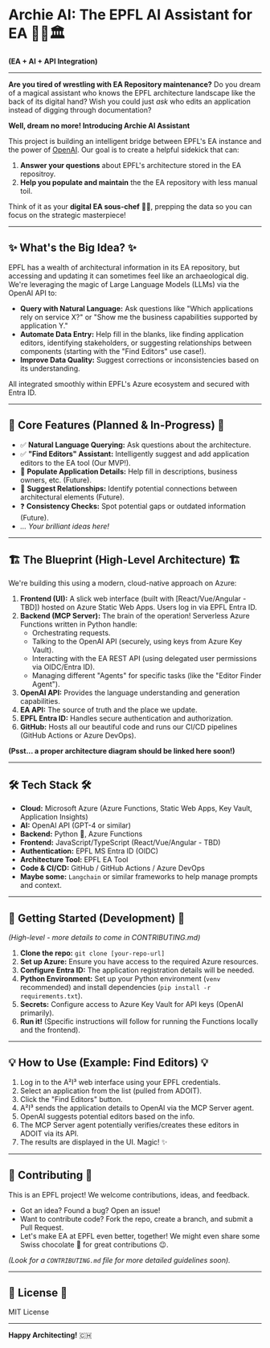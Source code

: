 # Archie AI: The EPFL AI Assistant for EA 🚀🤖🏛️

**(EA + AI + API Integration)**

---

**Are you tired of wrestling with EA Repository maintenance?** Do you dream of a magical assistant who knows the EPFL architecture landscape like the back of its digital hand? Wish you could just *ask* who edits an application instead of digging through documentation?

**Well, dream no more! Introducing Archie AI Assistant**

This project is building an intelligent bridge between EPFL's EA instance and the power of [OpenAI](https://openai.com/). Our goal is to create a helpful sidekick that can:

1.  **Answer your questions** about EPFL's architecture stored in the EA repositroy.
2.  **Help you populate and maintain** the the EA repository with less manual toil.

Think of it as your **digital EA sous-chef** 🧑‍🍳, prepping the data so you can focus on the strategic masterpiece!

---

## ✨ What's the Big Idea? ✨

EPFL has a wealth of architectural information in its EA repository, but accessing and updating it can sometimes feel like an archaeological dig. We're leveraging the magic of Large Language Models (LLMs) via the OpenAI API to:

* **Query with Natural Language:** Ask questions like "Which applications rely on service X?" or "Show me the business capabilities supported by application Y."
* **Automate Data Entry:** Help fill in the blanks, like finding application editors, identifying stakeholders, or suggesting relationships between components (starting with the "Find Editors" use case!).
* **Improve Data Quality:** Suggest corrections or inconsistencies based on its understanding.

All integrated smoothly within EPFL's Azure ecosystem and secured with Entra ID.

---

## 🎯 Core Features (Planned & In-Progress) 🎯

* ✅ **Natural Language Querying:** Ask questions about the architecture.
* ✅ **"Find Editors" Assistant:** Intelligently suggest and add application editors to the EA tool (Our MVP!).
* 📝 **Populate Application Details:** Help fill in descriptions, business owners, etc. (Future).
* 🔗 **Suggest Relationships:** Identify potential connections between architectural elements (Future).
* ❓ **Consistency Checks:** Spot potential gaps or outdated information (Future).
* *... Your brilliant ideas here!*

---

## 🏗️ The Blueprint (High-Level Architecture) 🏗️

We're building this using a modern, cloud-native approach on Azure:

1.  **Frontend (UI):** A slick web interface (built with [React/Vue/Angular - TBD]) hosted on Azure Static Web Apps. Users log in via EPFL Entra ID.
2.  **Backend (MCP Server):** The brain of the operation! Serverless Azure Functions written in Python handle:
    * Orchestrating requests.
    * Talking to the OpenAI API (securely, using keys from Azure Key Vault).
    * Interacting with the EA REST API (using delegated user permissions via OIDC/Entra ID).
    * Managing different "Agents" for specific tasks (like the "Editor Finder Agent").
3.  **OpenAI API:** Provides the language understanding and generation capabilities.
4.  **EA API:** The source of truth and the place we update.
5.  **EPFL Entra ID:** Handles secure authentication and authorization.
6.  **GitHub:** Hosts all our beautiful code and runs our CI/CD pipelines (GitHub Actions or Azure DevOps).

**(Psst... a proper architecture diagram should be linked here soon!)**

---

## 🛠️ Tech Stack 🛠️

* **Cloud:** Microsoft Azure (Azure Functions, Static Web Apps, Key Vault, Application Insights)
* **AI:** OpenAI API (GPT-4 or similar)
* **Backend:** Python 🐍, Azure Functions
* **Frontend:** JavaScript/TypeScript (React/Vue/Angular - TBD)
* **Authentication:** EPFL MS Entra ID (OIDC)
* **Architecture Tool:** EPFL EA Tool
* **Code & CI/CD:** GitHub / GitHub Actions / Azure DevOps
* **Maybe some:** `Langchain` or similar frameworks to help manage prompts and context.

---

## 🚀 Getting Started (Development) 🚀

*(High-level - more details to come in CONTRIBUTING.md)*

1.  **Clone the repo:** `git clone [your-repo-url]`
2.  **Set up Azure:** Ensure you have access to the required Azure resources.
3.  **Configure Entra ID:** The application registration details will be needed.
4.  **Python Environment:** Set up your Python environment (`venv` recommended) and install dependencies (`pip install -r requirements.txt`).
5.  **Secrets:** Configure access to Azure Key Vault for API keys (OpenAI primarily).
6.  **Run it!** (Specific instructions will follow for running the Functions locally and the frontend).

---

## 💡 How to Use (Example: Find Editors) 💡

1.  Log in to the A²I³ web interface using your EPFL credentials.
2.  Select an application from the list (pulled from ADOIT).
3.  Click the "Find Editors" button.
4.  A²I³ sends the application details to OpenAI via the MCP Server agent.
5.  OpenAI suggests potential editors based on the info.
6.  The MCP Server agent potentially verifies/creates these editors in ADOIT via its API.
7.  The results are displayed in the UI. Magic! ✨

---

## 🤝 Contributing 🤝

This is an EPFL project! We welcome contributions, ideas, and feedback.

* Got an idea? Found a bug? Open an issue!
* Want to contribute code? Fork the repo, create a branch, and submit a Pull Request.
* Let's make EA at EPFL even better, together! We might even share some Swiss chocolate 🍫 for great contributions 😉.

*(Look for a `CONTRIBUTING.md` file for more detailed guidelines soon).*

---

## 📜 License 📜

MIT License

---

**Happy Architecting!** 🇨🇭